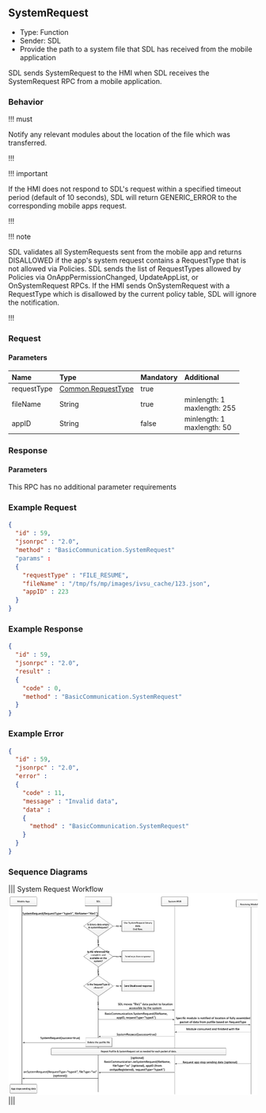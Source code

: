 ## SystemRequest

  * Type: Function
  * Sender: SDL
  * Provide the path to a system file that SDL has received from the mobile application

SDL sends SystemRequest to the HMI when SDL receives the SystemRequest RPC from a mobile application.

### Behavior

!!! must

Notify any relevant modules about the location of the file which was transferred.

!!!

!!! important

If the HMI does not respond to SDL's request within a specified timeout period (default of 10 seconds), SDL will return GENERIC_ERROR to the corresponding mobile apps request.

!!!

!!! note

SDL validates all SystemRequests sent from the mobile app and returns DISALLOWED if the app's system request contains a RequestType that is not allowed via Policies.  SDL sends the list of RequestTypes allowed by Policies via OnAppPermissionChanged, UpdateAppList, or OnSystemRequest RPCs. If the HMI sends OnSystemRequest with a RequestType which is disallowed by the current policy table, SDL will ignore the notification.

!!!

### Request

#### Parameters

|Name|Type|Mandatory|Additional|
|:---|:---|:--------|:---------|
|requestType|[Common.RequestType](../../common/enums/index.md#requesttype)|true||
|fileName|String|true|minlength: 1<br>maxlength: 255|
|appID|String|false|minlength: 1<br>maxlength: 50|

### Response

#### Parameters

This RPC has no additional parameter requirements

### Example Request
``` json
{
  "id" : 59,
  "jsonrpc" : "2.0",
  "method" : "BasicCommunication.SystemRequest"
  "params" :
  {
    "requestType" : "FILE_RESUME",
    "fileName" : "/tmp/fs/mp/images/ivsu_cache/123.json",
    "appID" : 223
  }
}
```

### Example Response
```json
{
  "id" : 59,
  "jsonrpc" : "2.0",
  "result" :
  {
    "code" : 0,
    "method" : "BasicCommunication.SystemRequest"
  }
}
```

### Example Error
```json
{
  "id" : 59,
  "jsonrpc" : "2.0",
  "error" :
  {
    "code" : 11,
    "message" : "Invalid data",
    "data" :
    {
      "method" : "BasicCommunication.SystemRequest"
    }
  }
}
```

### Sequence Diagrams
|||
System Request Workflow
![System Request](./assets/SystemRequestWorkflow.png)
|||
